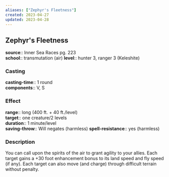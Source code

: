 ```yaml
---
aliases: ["Zephyr's Fleetness"]
created: 2023-04-27
updated: 2023-04-28
---
```


## Zephyr's Fleetness

**source**:: Inner Sea Races pg. 223  
**school**:: transmutation (air)
**level**:: hunter 3, ranger 3 (Keleshite)

### Casting

**casting-time**:: 1 round  
**components**:: V, S

### Effect

**range**:: long (400 ft. + 40 ft./level)  
**target**:: one creature/2 levels  
**duration**:: 1 minute/level  
**saving-throw**:: Will negates (harmless)
**spell-resistance**:: yes (harmless)

### Description

You can call upon the spirits of the air to grant agility to your allies. Each target gains a +30 foot enhancement bonus to its land speed and fly speed (if any). Each target can also move (and charge) through difficult terrain without penalty.
